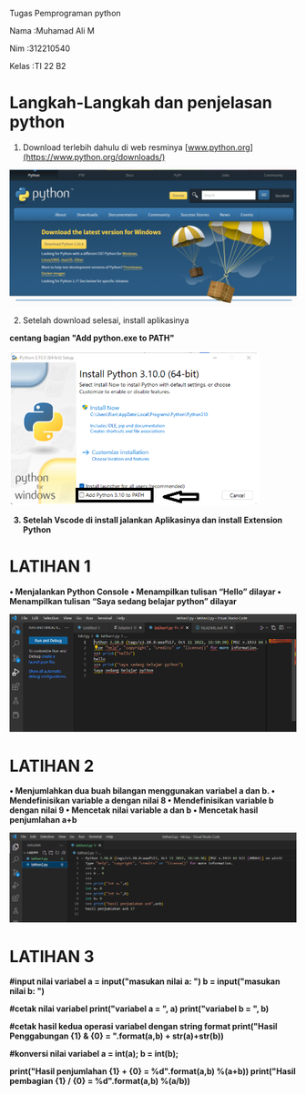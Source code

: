 Tugas Pemprograman python

Nama    :Muhamad Ali M

Nim     :312210540

Kelas   :TI 22 B2

# Langkah-Langkah dan penjelasan python

1. Download terlebih dahulu di web resminya [www.python.org](https://www.python.org/downloads/)

![image](SC/Capture1.PNG)

2. Setelah download selesai, install aplikasinya

<strong>centang bagian "Add python.exe to PATH"<strong>

![image](SC/Capture2.png)

3. Setelah Vscode di install jalankan Aplikasinya dan install Extension Python

# LATIHAN 1
• Menjalankan Python Console
• Menampilkan tulisan “Hello” dilayar
• Menampilkan tulisan “Saya sedang belajar python” dilayar

![image](SC/latihan1.PNG)

# LATIHAN 2
• Menjumlahkan dua buah bilangan menggunakan variabel a dan b.
• Mendefinisikan variable a dengan nilai 8
• Mendefinisikan variable b dengan nilai 9
• Mencetak nilai variable a dan b
• Mencetak hasil penjumlahan a+b

![image](SC/latihan2.PNG)

# LATIHAN 3

#input nilai variabel
a = input("masukan nilai a: ")
b = input("masukan nilai b: ")

#cetak nilai variabel
print("variabel a = ", a)
print("variabel b = ", b)

#cetak hasil kedua operasi variabel dengan string format
print("Hasil Penggabungan {1} & {0} = ".format(a,b) + str(a)+str(b))

#konversi nilai variabel 
a = int(a);
b = int(b);

print("Hasil penjumlahan {1} + {0} = %d".format(a,b) %(a+b))
print("Hasil pembagian {1} / {0} = %d".format(a,b) %(a/b))








